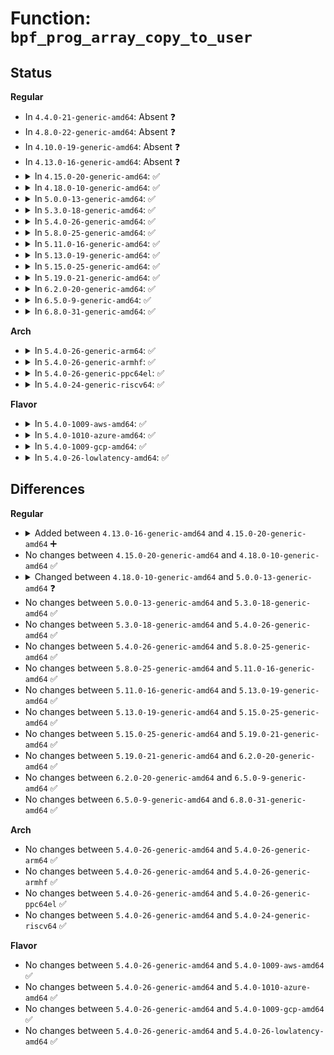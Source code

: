# Function: <code>bpf_prog_array_copy_to_user</code>

## Status
<b>Regular</b>
<ul>
<li>
In <code>4.4.0-21-generic-amd64</code>: Absent ❓
</li>
<li>
In <code>4.8.0-22-generic-amd64</code>: Absent ❓
</li>
<li>
In <code>4.10.0-19-generic-amd64</code>: Absent ❓
</li>
<li>
In <code>4.13.0-16-generic-amd64</code>: Absent ❓
</li>
<li>
<details>
<summary>In <code>4.15.0-20-generic-amd64</code>: ✅</summary>

```c
int bpf_prog_array_copy_to_user(struct bpf_prog_array * progs, __u32 * prog_ids, u32 cnt)
```

```json
{
  "name": "bpf_prog_array_copy_to_user",
  "collision_type": "Unique Global",
  "inline_type": "No",
  "funcs": [
    {
      "addr": 18446744071580541088,
      "name": "bpf_prog_array_copy_to_user",
      "external": true,
      "loc": "kernel/bpf/core.c:1475",
      "file": "kernel/bpf/core.c",
      "inline": "seen, unknown",
      "caller_inline": [],
      "caller_func": [
        "kernel/bpf/cgroup.c:__cgroup_bpf_query"
      ]
    }
  ],
  "symbols": [
    {
      "addr": 18446744071580541088,
      "name": "bpf_prog_array_copy_to_user",
      "section": ".text",
      "bind": "STB_GLOBAL",
      "size": 171
    }
  ]
}
```
</details>
</li>
<li>
<details>
<summary>In <code>4.18.0-10-generic-amd64</code>: ✅</summary>

```c
int bpf_prog_array_copy_to_user(struct bpf_prog_array * progs, __u32 * prog_ids, u32 cnt)
```

```json
{
  "name": "bpf_prog_array_copy_to_user",
  "collision_type": "Unique Global",
  "inline_type": "No",
  "funcs": [
    {
      "addr": 18446744071580624848,
      "name": "bpf_prog_array_copy_to_user",
      "external": true,
      "loc": "kernel/bpf/core.c:1592",
      "file": "kernel/bpf/core.c",
      "inline": "seen, unknown",
      "caller_inline": [],
      "caller_func": [
        "kernel/bpf/cgroup.c:__cgroup_bpf_query"
      ]
    }
  ],
  "symbols": [
    {
      "addr": 18446744071580624848,
      "name": "bpf_prog_array_copy_to_user",
      "section": ".text",
      "bind": "STB_GLOBAL",
      "size": 218
    }
  ]
}
```
</details>
</li>
<li>
<details>
<summary>In <code>5.0.0-13-generic-amd64</code>: ✅</summary>

```c
int bpf_prog_array_copy_to_user(struct bpf_prog_array * array, __u32 * prog_ids, u32 cnt)
```

```json
{
  "name": "bpf_prog_array_copy_to_user",
  "collision_type": "Unique Global",
  "inline_type": "No",
  "funcs": [
    {
      "addr": 18446744071580685088,
      "name": "bpf_prog_array_copy_to_user",
      "external": true,
      "loc": "kernel/bpf/core.c:1846",
      "file": "kernel/bpf/core.c",
      "inline": "seen, unknown",
      "caller_inline": [],
      "caller_func": [
        "kernel/bpf/cgroup.c:__cgroup_bpf_query"
      ]
    }
  ],
  "symbols": [
    {
      "addr": 18446744071580685088,
      "name": "bpf_prog_array_copy_to_user",
      "section": ".text",
      "bind": "STB_GLOBAL",
      "size": 256
    }
  ]
}
```
</details>
</li>
<li>
<details>
<summary>In <code>5.3.0-18-generic-amd64</code>: ✅</summary>

```c
int bpf_prog_array_copy_to_user(struct bpf_prog_array * array, __u32 * prog_ids, u32 cnt)
```

```json
{
  "name": "bpf_prog_array_copy_to_user",
  "collision_type": "Unique Global",
  "inline_type": "No",
  "funcs": [
    {
      "addr": 18446744071580752544,
      "name": "bpf_prog_array_copy_to_user",
      "external": true,
      "loc": "kernel/bpf/core.c:1845",
      "file": "kernel/bpf/core.c",
      "inline": "seen, unknown",
      "caller_inline": [],
      "caller_func": [
        "kernel/bpf/cgroup.c:__cgroup_bpf_query"
      ]
    }
  ],
  "symbols": [
    {
      "addr": 18446744071580752544,
      "name": "bpf_prog_array_copy_to_user",
      "section": ".text",
      "bind": "STB_GLOBAL",
      "size": 207
    }
  ]
}
```
</details>
</li>
<li>
<details>
<summary>In <code>5.4.0-26-generic-amd64</code>: ✅</summary>

```c
int bpf_prog_array_copy_to_user(struct bpf_prog_array * array, __u32 * prog_ids, u32 cnt)
```

```json
{
  "name": "bpf_prog_array_copy_to_user",
  "collision_type": "Unique Global",
  "inline_type": "No",
  "funcs": [
    {
      "addr": 18446744071580803104,
      "name": "bpf_prog_array_copy_to_user",
      "external": true,
      "loc": "kernel/bpf/core.c:1845",
      "file": "kernel/bpf/core.c",
      "inline": "seen, unknown",
      "caller_inline": [],
      "caller_func": [
        "kernel/bpf/cgroup.c:__cgroup_bpf_query"
      ]
    }
  ],
  "symbols": [
    {
      "addr": 18446744071580803104,
      "name": "bpf_prog_array_copy_to_user",
      "section": ".text",
      "bind": "STB_GLOBAL",
      "size": 233
    }
  ]
}
```
</details>
</li>
<li>
<details>
<summary>In <code>5.8.0-25-generic-amd64</code>: ✅</summary>

```c
int bpf_prog_array_copy_to_user(struct bpf_prog_array * array, __u32 * prog_ids, u32 cnt)
```

```json
{
  "name": "bpf_prog_array_copy_to_user",
  "collision_type": "Unique Global",
  "inline_type": "No",
  "funcs": [
    {
      "addr": 18446744071580920544,
      "name": "bpf_prog_array_copy_to_user",
      "external": true,
      "loc": "kernel/bpf/core.c:1923",
      "file": "kernel/bpf/core.c",
      "inline": "seen, unknown",
      "caller_inline": [],
      "caller_func": [
        "kernel/bpf/net_namespace.c:netns_bpf_prog_query",
        "kernel/bpf/cgroup.c:__cgroup_bpf_query"
      ]
    }
  ],
  "symbols": [
    {
      "addr": 18446744071580920544,
      "name": "bpf_prog_array_copy_to_user",
      "section": ".text",
      "bind": "STB_GLOBAL",
      "size": 233
    }
  ]
}
```
</details>
</li>
<li>
<details>
<summary>In <code>5.11.0-16-generic-amd64</code>: ✅</summary>

```c
int bpf_prog_array_copy_to_user(struct bpf_prog_array * array, __u32 * prog_ids, u32 cnt)
```

```json
{
  "name": "bpf_prog_array_copy_to_user",
  "collision_type": "Unique Global",
  "inline_type": "No",
  "funcs": [
    {
      "addr": 18446744071580917040,
      "name": "bpf_prog_array_copy_to_user",
      "external": true,
      "loc": "kernel/bpf/core.c:1925",
      "file": "kernel/bpf/core.c",
      "inline": "seen, unknown",
      "caller_inline": [],
      "caller_func": [
        "kernel/bpf/net_namespace.c:netns_bpf_prog_query",
        "kernel/bpf/cgroup.c:__cgroup_bpf_query"
      ]
    }
  ],
  "symbols": [
    {
      "addr": 18446744071580917040,
      "name": "bpf_prog_array_copy_to_user",
      "section": ".text",
      "bind": "STB_GLOBAL",
      "size": 233
    }
  ]
}
```
</details>
</li>
<li>
<details>
<summary>In <code>5.13.0-19-generic-amd64</code>: ✅</summary>

```c
int bpf_prog_array_copy_to_user(struct bpf_prog_array * array, __u32 * prog_ids, u32 cnt)
```

```json
{
  "name": "bpf_prog_array_copy_to_user",
  "collision_type": "Unique Global",
  "inline_type": "No",
  "funcs": [
    {
      "addr": 18446744071580920992,
      "name": "bpf_prog_array_copy_to_user",
      "external": true,
      "loc": "kernel/bpf/core.c:2021",
      "file": "kernel/bpf/core.c",
      "inline": "seen, unknown",
      "caller_inline": [],
      "caller_func": [
        "kernel/bpf/net_namespace.c:netns_bpf_prog_query",
        "kernel/bpf/cgroup.c:__cgroup_bpf_query"
      ]
    }
  ],
  "symbols": [
    {
      "addr": 18446744071580920992,
      "name": "bpf_prog_array_copy_to_user",
      "section": ".text",
      "bind": "STB_GLOBAL",
      "size": 230
    }
  ]
}
```
</details>
</li>
<li>
<details>
<summary>In <code>5.15.0-25-generic-amd64</code>: ✅</summary>

```c
int bpf_prog_array_copy_to_user(struct bpf_prog_array * array, __u32 * prog_ids, u32 cnt)
```

```json
{
  "name": "bpf_prog_array_copy_to_user",
  "collision_type": "Unique Global",
  "inline_type": "No",
  "funcs": [
    {
      "addr": 18446744071581123504,
      "name": "bpf_prog_array_copy_to_user",
      "external": true,
      "loc": "kernel/bpf/core.c:2034",
      "file": "kernel/bpf/core.c",
      "inline": "seen, unknown",
      "caller_inline": [],
      "caller_func": [
        "kernel/bpf/net_namespace.c:netns_bpf_prog_query",
        "kernel/bpf/cgroup.c:__cgroup_bpf_query"
      ]
    }
  ],
  "symbols": [
    {
      "addr": 18446744071581123504,
      "name": "bpf_prog_array_copy_to_user",
      "section": ".text",
      "bind": "STB_GLOBAL",
      "size": 230
    }
  ]
}
```
</details>
</li>
<li>
<details>
<summary>In <code>5.19.0-21-generic-amd64</code>: ✅</summary>

```c
int bpf_prog_array_copy_to_user(struct bpf_prog_array * array, __u32 * prog_ids, u32 cnt)
```

```json
{
  "name": "bpf_prog_array_copy_to_user",
  "collision_type": "Unique Global",
  "inline_type": "No",
  "funcs": [
    {
      "addr": 18446744071581392896,
      "name": "bpf_prog_array_copy_to_user",
      "external": true,
      "loc": "kernel/bpf/core.c:2320",
      "file": "kernel/bpf/core.c",
      "inline": "seen, unknown",
      "caller_inline": [],
      "caller_func": [
        "kernel/bpf/net_namespace.c:netns_bpf_prog_query",
        "kernel/bpf/cgroup.c:__cgroup_bpf_query"
      ]
    }
  ],
  "symbols": [
    {
      "addr": 18446744071581392896,
      "name": "bpf_prog_array_copy_to_user",
      "section": ".text",
      "bind": "STB_GLOBAL",
      "size": 236
    }
  ]
}
```
</details>
</li>
<li>
<details>
<summary>In <code>6.2.0-20-generic-amd64</code>: ✅</summary>

```c
int bpf_prog_array_copy_to_user(struct bpf_prog_array * array, __u32 * prog_ids, u32 cnt)
```

```json
{
  "name": "bpf_prog_array_copy_to_user",
  "collision_type": "Unique Global",
  "inline_type": "No",
  "funcs": [
    {
      "addr": 18446744071581742608,
      "name": "bpf_prog_array_copy_to_user",
      "external": true,
      "loc": "kernel/bpf/core.c:2314",
      "file": "kernel/bpf/core.c",
      "inline": "seen, unknown",
      "caller_inline": [],
      "caller_func": [
        "kernel/bpf/net_namespace.c:netns_bpf_prog_query",
        "kernel/bpf/cgroup.c:__cgroup_bpf_query"
      ]
    }
  ],
  "symbols": [
    {
      "addr": 18446744071581742608,
      "name": "bpf_prog_array_copy_to_user",
      "section": ".text",
      "bind": "STB_GLOBAL",
      "size": 236
    }
  ]
}
```
</details>
</li>
<li>
<details>
<summary>In <code>6.5.0-9-generic-amd64</code>: ✅</summary>

```c
int bpf_prog_array_copy_to_user(struct bpf_prog_array * array, __u32 * prog_ids, u32 cnt)
```

```json
{
  "name": "bpf_prog_array_copy_to_user",
  "collision_type": "Unique Global",
  "inline_type": "No",
  "funcs": [
    {
      "addr": 18446744071581901920,
      "name": "bpf_prog_array_copy_to_user",
      "external": true,
      "loc": "kernel/bpf/core.c:2331",
      "file": "kernel/bpf/core.c",
      "inline": "seen, unknown",
      "caller_inline": [],
      "caller_func": [
        "kernel/bpf/net_namespace.c:netns_bpf_prog_query",
        "kernel/bpf/cgroup.c:__cgroup_bpf_query"
      ]
    }
  ],
  "symbols": [
    {
      "addr": 18446744071581901920,
      "name": "bpf_prog_array_copy_to_user",
      "section": ".text",
      "bind": "STB_GLOBAL",
      "size": 236
    }
  ]
}
```
</details>
</li>
<li>
<details>
<summary>In <code>6.8.0-31-generic-amd64</code>: ✅</summary>

```c
int bpf_prog_array_copy_to_user(struct bpf_prog_array * array, __u32 * prog_ids, u32 cnt)
```

```json
{
  "name": "bpf_prog_array_copy_to_user",
  "collision_type": "Unique Global",
  "inline_type": "No",
  "funcs": [
    {
      "addr": 18446744071582025584,
      "name": "bpf_prog_array_copy_to_user",
      "external": true,
      "loc": "kernel/bpf/core.c:2507",
      "file": "kernel/bpf/core.c",
      "inline": "seen, unknown",
      "caller_inline": [],
      "caller_func": [
        "kernel/bpf/net_namespace.c:netns_bpf_prog_query",
        "kernel/bpf/cgroup.c:__cgroup_bpf_query"
      ]
    }
  ],
  "symbols": [
    {
      "addr": 18446744071582025584,
      "name": "bpf_prog_array_copy_to_user",
      "section": ".text",
      "bind": "STB_GLOBAL",
      "size": 236
    }
  ]
}
```
</details>
</li>
</ul>
<b>Arch</b>
<ul>
<li>
<details>
<summary>In <code>5.4.0-26-generic-arm64</code>: ✅</summary>

```c
int bpf_prog_array_copy_to_user(struct bpf_prog_array * array, __u32 * prog_ids, u32 cnt)
```

```json
{
  "name": "bpf_prog_array_copy_to_user",
  "collision_type": "Unique Global",
  "inline_type": "No",
  "funcs": [
    {
      "addr": 18446603336492118136,
      "name": "bpf_prog_array_copy_to_user",
      "external": true,
      "loc": "kernel/bpf/core.c:1845",
      "file": "kernel/bpf/core.c",
      "inline": "seen, unknown",
      "caller_inline": [],
      "caller_func": [
        "kernel/bpf/cgroup.c:__cgroup_bpf_query"
      ]
    }
  ],
  "symbols": [
    {
      "addr": 18446603336492118136,
      "name": "bpf_prog_array_copy_to_user",
      "section": ".text",
      "bind": "STB_GLOBAL",
      "size": 580
    }
  ]
}
```
</details>
</li>
<li>
<details>
<summary>In <code>5.4.0-26-generic-armhf</code>: ✅</summary>

```c
int bpf_prog_array_copy_to_user(struct bpf_prog_array * array, __u32 * prog_ids, u32 cnt)
```

```json
{
  "name": "bpf_prog_array_copy_to_user",
  "collision_type": "Unique Global",
  "inline_type": "No",
  "funcs": [
    {
      "addr": 3226019200,
      "name": "bpf_prog_array_copy_to_user",
      "external": true,
      "loc": "kernel/bpf/core.c:1845",
      "file": "kernel/bpf/core.c",
      "inline": "seen, unknown",
      "caller_inline": [],
      "caller_func": [
        "kernel/bpf/cgroup.c:__cgroup_bpf_query"
      ]
    }
  ],
  "symbols": [
    {
      "addr": 3226019200,
      "name": "bpf_prog_array_copy_to_user",
      "section": ".text",
      "bind": "STB_GLOBAL",
      "size": 368
    }
  ]
}
```
</details>
</li>
<li>
<details>
<summary>In <code>5.4.0-26-generic-ppc64el</code>: ✅</summary>

```c
int bpf_prog_array_copy_to_user(struct bpf_prog_array * array, __u32 * prog_ids, u32 cnt)
```

```json
{
  "name": "bpf_prog_array_copy_to_user",
  "collision_type": "Unique Global",
  "inline_type": "No",
  "funcs": [
    {
      "addr": 13835058055285325904,
      "name": "bpf_prog_array_copy_to_user",
      "external": true,
      "loc": "kernel/bpf/core.c:1845",
      "file": "kernel/bpf/core.c",
      "inline": "seen, unknown",
      "caller_inline": [],
      "caller_func": [
        "kernel/bpf/cgroup.c:__cgroup_bpf_query"
      ]
    }
  ],
  "symbols": [
    {
      "addr": 13835058055285325904,
      "name": "bpf_prog_array_copy_to_user",
      "section": ".text",
      "bind": "STB_GLOBAL",
      "size": 376
    }
  ]
}
```
</details>
</li>
<li>
<details>
<summary>In <code>5.4.0-24-generic-riscv64</code>: ✅</summary>

```c
int bpf_prog_array_copy_to_user(struct bpf_prog_array * array, __u32 * prog_ids, u32 cnt)
```

```json
{
  "name": "bpf_prog_array_copy_to_user",
  "collision_type": "Unique Global",
  "inline_type": "No",
  "funcs": [
    {
      "addr": 18446743936272290184,
      "name": "bpf_prog_array_copy_to_user",
      "external": true,
      "loc": "kernel/bpf/core.c:1845",
      "file": "kernel/bpf/core.c",
      "inline": "seen, unknown",
      "caller_inline": [],
      "caller_func": [
        "kernel/bpf/cgroup.c:__cgroup_bpf_query"
      ]
    }
  ],
  "symbols": [
    {
      "addr": 18446743936272290184,
      "name": "bpf_prog_array_copy_to_user",
      "section": ".text",
      "bind": "STB_GLOBAL",
      "size": 226
    }
  ]
}
```
</details>
</li>
</ul>
<b>Flavor</b>
<ul>
<li>
<details>
<summary>In <code>5.4.0-1009-aws-amd64</code>: ✅</summary>

```c
int bpf_prog_array_copy_to_user(struct bpf_prog_array * array, __u32 * prog_ids, u32 cnt)
```

```json
{
  "name": "bpf_prog_array_copy_to_user",
  "collision_type": "Unique Global",
  "inline_type": "No",
  "funcs": [
    {
      "addr": 18446744071580771904,
      "name": "bpf_prog_array_copy_to_user",
      "external": true,
      "loc": "kernel/bpf/core.c:1845",
      "file": "kernel/bpf/core.c",
      "inline": "seen, unknown",
      "caller_inline": [],
      "caller_func": [
        "kernel/bpf/cgroup.c:__cgroup_bpf_query"
      ]
    }
  ],
  "symbols": [
    {
      "addr": 18446744071580771904,
      "name": "bpf_prog_array_copy_to_user",
      "section": ".text",
      "bind": "STB_GLOBAL",
      "size": 233
    }
  ]
}
```
</details>
</li>
<li>
<details>
<summary>In <code>5.4.0-1010-azure-amd64</code>: ✅</summary>

```c
int bpf_prog_array_copy_to_user(struct bpf_prog_array * array, __u32 * prog_ids, u32 cnt)
```

```json
{
  "name": "bpf_prog_array_copy_to_user",
  "collision_type": "Unique Global",
  "inline_type": "No",
  "funcs": [
    {
      "addr": 18446744071580718080,
      "name": "bpf_prog_array_copy_to_user",
      "external": true,
      "loc": "kernel/bpf/core.c:1845",
      "file": "kernel/bpf/core.c",
      "inline": "seen, unknown",
      "caller_inline": [],
      "caller_func": [
        "kernel/bpf/cgroup.c:__cgroup_bpf_query"
      ]
    }
  ],
  "symbols": [
    {
      "addr": 18446744071580718080,
      "name": "bpf_prog_array_copy_to_user",
      "section": ".text",
      "bind": "STB_GLOBAL",
      "size": 233
    }
  ]
}
```
</details>
</li>
<li>
<details>
<summary>In <code>5.4.0-1009-gcp-amd64</code>: ✅</summary>

```c
int bpf_prog_array_copy_to_user(struct bpf_prog_array * array, __u32 * prog_ids, u32 cnt)
```

```json
{
  "name": "bpf_prog_array_copy_to_user",
  "collision_type": "Unique Global",
  "inline_type": "No",
  "funcs": [
    {
      "addr": 18446744071580763152,
      "name": "bpf_prog_array_copy_to_user",
      "external": true,
      "loc": "kernel/bpf/core.c:1845",
      "file": "kernel/bpf/core.c",
      "inline": "seen, unknown",
      "caller_inline": [],
      "caller_func": [
        "kernel/bpf/cgroup.c:__cgroup_bpf_query"
      ]
    }
  ],
  "symbols": [
    {
      "addr": 18446744071580763152,
      "name": "bpf_prog_array_copy_to_user",
      "section": ".text",
      "bind": "STB_GLOBAL",
      "size": 233
    }
  ]
}
```
</details>
</li>
<li>
<details>
<summary>In <code>5.4.0-26-lowlatency-amd64</code>: ✅</summary>

```c
int bpf_prog_array_copy_to_user(struct bpf_prog_array * array, __u32 * prog_ids, u32 cnt)
```

```json
{
  "name": "bpf_prog_array_copy_to_user",
  "collision_type": "Unique Global",
  "inline_type": "No",
  "funcs": [
    {
      "addr": 18446744071580821296,
      "name": "bpf_prog_array_copy_to_user",
      "external": true,
      "loc": "kernel/bpf/core.c:1845",
      "file": "kernel/bpf/core.c",
      "inline": "seen, unknown",
      "caller_inline": [],
      "caller_func": [
        "kernel/bpf/cgroup.c:__cgroup_bpf_query"
      ]
    }
  ],
  "symbols": [
    {
      "addr": 18446744071580821296,
      "name": "bpf_prog_array_copy_to_user",
      "section": ".text",
      "bind": "STB_GLOBAL",
      "size": 233
    }
  ]
}
```
</details>
</li>
</ul>

## Differences
<b>Regular</b>
<ul>
<li>
<details>
<summary>Added between <code>4.13.0-16-generic-amd64</code> and <code>4.15.0-20-generic-amd64</code> ➕</summary>

```c
int bpf_prog_array_copy_to_user(struct bpf_prog_array * progs, __u32 * prog_ids, u32 cnt)
```
</details>
</li>
<li>
No changes between <code>4.15.0-20-generic-amd64</code> and <code>4.18.0-10-generic-amd64</code> ✅
</li>
<li>
<details>
<summary>Changed between <code>4.18.0-10-generic-amd64</code> and <code>5.0.0-13-generic-amd64</code> ❓</summary>
<ul>
<li>
<b>Param added. </b>
<code>struct bpf_prog_array * array</code>
</li>
<li>
<b>Param removed. </b>
<code>struct bpf_prog_array * progs</code>
</li>
</ul>
</details>
</li>
<li>
No changes between <code>5.0.0-13-generic-amd64</code> and <code>5.3.0-18-generic-amd64</code> ✅
</li>
<li>
No changes between <code>5.3.0-18-generic-amd64</code> and <code>5.4.0-26-generic-amd64</code> ✅
</li>
<li>
No changes between <code>5.4.0-26-generic-amd64</code> and <code>5.8.0-25-generic-amd64</code> ✅
</li>
<li>
No changes between <code>5.8.0-25-generic-amd64</code> and <code>5.11.0-16-generic-amd64</code> ✅
</li>
<li>
No changes between <code>5.11.0-16-generic-amd64</code> and <code>5.13.0-19-generic-amd64</code> ✅
</li>
<li>
No changes between <code>5.13.0-19-generic-amd64</code> and <code>5.15.0-25-generic-amd64</code> ✅
</li>
<li>
No changes between <code>5.15.0-25-generic-amd64</code> and <code>5.19.0-21-generic-amd64</code> ✅
</li>
<li>
No changes between <code>5.19.0-21-generic-amd64</code> and <code>6.2.0-20-generic-amd64</code> ✅
</li>
<li>
No changes between <code>6.2.0-20-generic-amd64</code> and <code>6.5.0-9-generic-amd64</code> ✅
</li>
<li>
No changes between <code>6.5.0-9-generic-amd64</code> and <code>6.8.0-31-generic-amd64</code> ✅
</li>
</ul>
<b>Arch</b>
<ul>
<li>
No changes between <code>5.4.0-26-generic-amd64</code> and <code>5.4.0-26-generic-arm64</code> ✅
</li>
<li>
No changes between <code>5.4.0-26-generic-amd64</code> and <code>5.4.0-26-generic-armhf</code> ✅
</li>
<li>
No changes between <code>5.4.0-26-generic-amd64</code> and <code>5.4.0-26-generic-ppc64el</code> ✅
</li>
<li>
No changes between <code>5.4.0-26-generic-amd64</code> and <code>5.4.0-24-generic-riscv64</code> ✅
</li>
</ul>
<b>Flavor</b>
<ul>
<li>
No changes between <code>5.4.0-26-generic-amd64</code> and <code>5.4.0-1009-aws-amd64</code> ✅
</li>
<li>
No changes between <code>5.4.0-26-generic-amd64</code> and <code>5.4.0-1010-azure-amd64</code> ✅
</li>
<li>
No changes between <code>5.4.0-26-generic-amd64</code> and <code>5.4.0-1009-gcp-amd64</code> ✅
</li>
<li>
No changes between <code>5.4.0-26-generic-amd64</code> and <code>5.4.0-26-lowlatency-amd64</code> ✅
</li>
</ul>
